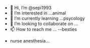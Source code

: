 - 👋 Hi, I’m @sepi1993
- 👀 I’m interested in ...animal
- 🌱 I’m currently learning ...psycology
- 💞️ I’m looking to collaborate on ...
- 📫 How to reach me ...
--besties
<!---
sepi1993/sepi1993 is a ✨ special ✨ repository because its `README.md` (this file) appears on your GitHub profile.
You can click the Preview link to take a look at your changes.
--->
- nurse anesthesia...
